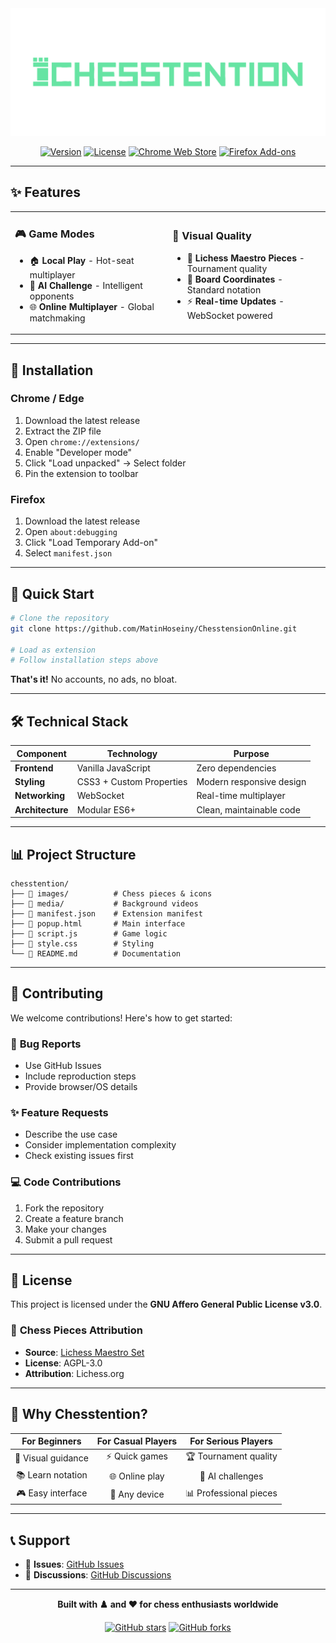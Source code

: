 <div align="center">

<img src="images/chesstention-logo.png" alt="Chesstention Logo" width="800">

[![Version](https://img.shields.io/badge/version-1.0.0-blue.svg)](https://github.com/MatinHoseiny/ChesstensionOnline)
[![License](https://img.shields.io/badge/license-AGPL--3.0-orange.svg)](LICENSE)
[![Chrome Web Store](https://img.shields.io/badge/Chrome-Extension-green.svg)](https://chrome.google.com/webstore)
[![Firefox Add-ons](https://img.shields.io/badge/Firefox-Add--on-orange.svg)](https://addons.mozilla.org)

</div>

---

## ✨ Features

<table>
<tr>
<td width="50%">

### 🎮 **Game Modes**
- 🏠 **Local Play** - Hot-seat multiplayer
- 🤖 **AI Challenge** - Intelligent opponents
- 🌐 **Online Multiplayer** - Global matchmaking

</td>
<td width="50%">

### 🎨 **Visual Quality**
- 🎯 **Lichess Maestro Pieces** - Tournament quality
- 📐 **Board Coordinates** - Standard notation
- ⚡ **Real-time Updates** - WebSocket powered

</td>
</tr>
</table>

---

## 🚀 Installation

### Chrome / Edge
1. Download the latest release
2. Extract the ZIP file
3. Open `chrome://extensions/`
4. Enable "Developer mode"
5. Click "Load unpacked" → Select folder
6. Pin the extension to toolbar

### Firefox
1. Download the latest release
2. Open `about:debugging`
3. Click "Load Temporary Add-on"
4. Select `manifest.json`

---

## 🎯 Quick Start

```bash
# Clone the repository
git clone https://github.com/MatinHoseiny/ChesstensionOnline.git

# Load as extension
# Follow installation steps above
```

**That's it!** No accounts, no ads, no bloat.

---

## 🛠️ Technical Stack

| Component | Technology | Purpose |
|-----------|------------|---------|
| **Frontend** | Vanilla JavaScript | Zero dependencies |
| **Styling** | CSS3 + Custom Properties | Modern responsive design |
| **Networking** | WebSocket | Real-time multiplayer |
| **Architecture** | Modular ES6+ | Clean, maintainable code |

---

## 📊 Project Structure

```
chesstention/
├── 📁 images/          # Chess pieces & icons
├── 📁 media/           # Background videos
├── 📄 manifest.json    # Extension manifest
├── 📄 popup.html       # Main interface
├── 📄 script.js        # Game logic
├── 📄 style.css        # Styling
└── 📄 README.md        # Documentation
```

---

## 🤝 Contributing

We welcome contributions! Here's how to get started:

### 🐛 **Bug Reports**
- Use GitHub Issues
- Include reproduction steps
- Provide browser/OS details

### ✨ **Feature Requests**
- Describe the use case
- Consider implementation complexity
- Check existing issues first

### 💻 **Code Contributions**
1. Fork the repository
2. Create a feature branch
3. Make your changes
4. Submit a pull request

---

## 📄 License

This project is licensed under the **GNU Affero General Public License v3.0**.

### 🎨 **Chess Pieces Attribution**
- **Source**: [Lichess Maestro Set](https://github.com/lichess-org/lila/tree/master/public/piece/maestro)
- **License**: AGPL-3.0
- **Attribution**: Lichess.org

---

## 🌟 Why Chesstention?

<div align="center">

| **For Beginners** | **For Casual Players** | **For Serious Players** |
|:-----------------:|:---------------------:|:----------------------:|
| 🎯 Visual guidance | ⚡ Quick games | 🏆 Tournament quality |
| 📚 Learn notation | 🌐 Online play | 🧠 AI challenges |
| 🎮 Easy interface | 📱 Any device | 📊 Professional pieces |

</div>

---

## 📞 Support

- 🐛 **Issues**: [GitHub Issues](https://github.com/MatinHoseiny/ChesstensionOnline/issues)
- 💬 **Discussions**: [GitHub Discussions](https://github.com/MatinHoseiny/ChesstensionOnline/discussions)


---

<div align="center">

**Built with ♟️ and ❤️ for chess enthusiasts worldwide**

[![GitHub stars](https://img.shields.io/github/stars/MatinHoseiny/ChesstensionOnline?style=social)](https://github.com/MatinHoseiny/ChesstensionOnline)
[![GitHub forks](https://img.shields.io/github/forks/MatinHoseiny/ChesstensionOnline?style=social)](https://github.com/MatinHoseiny/ChesstensionOnline)

</div>